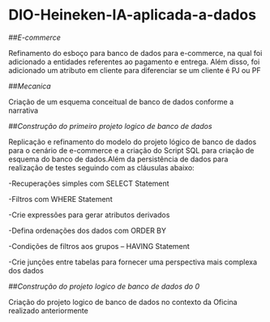 # DIO-Heineken-IA-aplicada-a-dados
 ##*E-commerce*

Refinamento do esboço para banco de dados para e-commerce, na qual foi adicionado a entidades referentes ao pagamento e entrega. Além disso, foi adicionado um atributo em cliente para diferenciar se um cliente é PJ ou PF

##*Mecanica*

Criação de um esquema conceitual de banco de dados conforme a narrativa

##*Construção do primeiro projeto logico de banco de dados*

Replicação e refinamento do modelo do projeto lógico de banco de dados para o cenário de e-commerce e a criação do Script SQL para criação de esquema do banco de dados.Além da persistência de dados para realização de testes seguindo com as cláusulas abaixo:

-Recuperações simples com SELECT Statement

-Filtros com WHERE Statement

-Crie expressões para gerar atributos derivados

-Defina ordenações dos dados com ORDER BY

-Condições de filtros aos grupos – HAVING Statement

-Crie junções entre tabelas para fornecer uma perspectiva mais complexa dos dados


##*Construção do  projeto logico de banco de dados do 0*

Criação do projeto logico de banco de dados no contexto da Oficina realizado anteriormente
